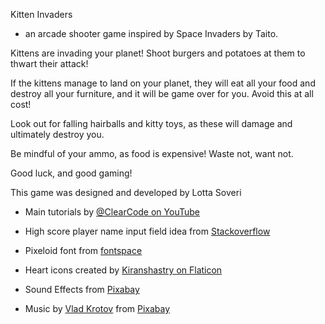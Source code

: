 Kitten Invaders
- an arcade shooter game inspired by Space Invaders by Taito.

Kittens are invading your planet! Shoot burgers and potatoes at them to thwart their attack!

If the kittens manage to land on your planet, they will eat all your food and destroy all your furniture, and it will be game over for you.
Avoid this at all cost!

Look out for falling hairballs and kitty toys, as these will damage and ultimately destroy you.

Be mindful of your ammo, as food is expensive! Waste not, want not.

Good luck, and good gaming!

This game was designed and developed by Lotta Soveri

- Main tutorials by <a href="https://www.youtube.com/@ClearCode" target="_blank">@ClearCode on YouTube</a>

- High score player name input field idea from <a href="https://stackoverflow.com/questions/46390231/how-can-i-create-a-text-input-box-with-pygame">Stackoverflow</a>

- Pixeloid font from <a href="https://www.fontspace.com/pixeloid-font-f69232" target="_blank">fontspace</a>

- Heart icons created by <a href="https://www.flaticon.com/free-icons/heart" title="heart icons" target="_blank">Kiranshastry on Flaticon</a>

- Sound Effects from <a href="https://pixabay.com/?utm_source=link-attribution&utm_medium=referral&utm_campaign=music&utm_content=49592" target="_blank">Pixabay</a>

- Music by <a href="https://pixabay.com/fi/users/moodmode-33139253/?utm_source=link-attribution&utm_medium=referral&utm_campaign=music&utm_content=211053">Vlad Krotov</a> from <a href="https://pixabay.com/music//?utm_source=link-attribution&utm_medium=referral&utm_campaign=music&utm_content=211053">Pixabay</a>
